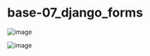 # base-07_django_forms

![image](https://github.com/user-attachments/assets/80a68620-2ad8-436d-93b9-00ab96c5eb71)


![image](https://github.com/user-attachments/assets/3856310a-3982-462f-99f9-a6b57739b2ba)
